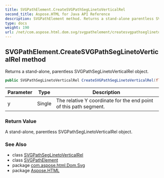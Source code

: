 ```yaml
---
title: SVGPathElement.CreateSVGPathSegLinetoVerticalRel
second_title: Aspose.HTML for Java API Reference
description: SVGPathElement method. Returns a stand-alone parentless SVGPathSegLinetoVerticalRel object
type: docs
weight: 190
url: /net/com.aspose.html.dom.svg/svgpathelement/createsvgpathseglinetoverticalrel/
---
```

## SVGPathElement.CreateSVGPathSegLinetoVerticalRel method

Returns a stand-alone, parentless SVGPathSegLinetoVerticalRel object.

```java
public SVGPathSegLinetoVerticalRel CreateSVGPathSegLinetoVerticalRel(float y)
```

| Parameter | Type | Description |
| --- | --- | --- |
| y | Single | The relative Y coordinate for the end point of this path segment. |

### Return Value

A stand-alone, parentless SVGPathSegLinetoVerticalRel object.

### See Also

* class [SVGPathSegLinetoVerticalRel](../../../com.aspose.html.dom.svg.paths/svgpathseglinetoverticalrel/)
* class [SVGPathElement](../)
* package [com.aspose.html.Dom.Svg](../../svgpathelement/)
* package [Aspose.HTML](../../../)
